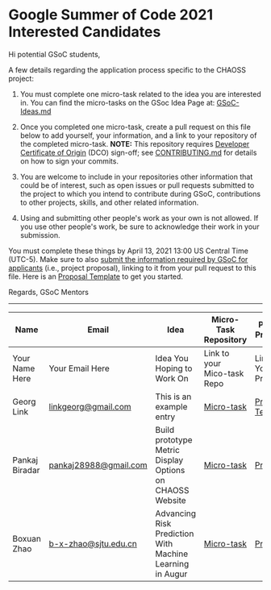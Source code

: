 # Google Summer of Code 2021 Interested Candidates

Hi potential GSoC students,

A few details regarding the application process specific to the CHAOSS project:

1) You must complete one micro-task related to the idea you are interested in. You can find the micro-tasks on the GSoc Idea Page at: [GSoC-Ideas.md](./GSoC-Ideas.md)

2) Once you completed one micro-task, create a pull request on this file below to add yourself, your information, and a link to your repository of the completed micro-task. **NOTE:** This repository requires [Developer Certificate of Origin](https://developercertificate.org/) (DCO) sign-off; see [CONTRIBUTING.md](https://github.com/chaoss/governance/blob/master/CONTRIBUTING.md#code-or-document-change-contributions-github-interface) for details on how to sign your commits.

3) You are welcome to include in your repositories other information that could be of interest, such as open issues or pull requests submitted to the project to which you intend to contribute during GSoC, contributions to other projects, skills, and other related information.

4) Using and submitting other people's work as your own is not allowed. If you use other people's work, be sure to acknowledge their work in your submission.

You must complete these things by April 13, 2021 13:00 US Central Time (UTC-5). Make sure to also [submit the information required by GSoC for applicants](https://summerofcode.withgoogle.com/) (i.e., project proposal), linking to it from your pull request to this file. Here is an [Proposal Template](https://docs.google.com/document/d/1YZez6_hgp2dBybEsMZoQ-ONB9IawK4_OPISLHe9Tjew/edit) to get you started.

Regards,
GSoC Mentors

------

| Name | Email | Idea | Micro-Task Repository | Project Proposal | [GSoC submitted](https://summerofcode.withgoogle.com/) |
| --- | --- | --- | --- | --- | --- |
| Your Name Here | Your Email Here |  Idea You Hoping to Work On | Link to your Mico-task Repo | Link to Your Proposal |
| Georg Link | linkgeorg@gmail.com | This is an example entry | [Micro-task](https://github.com/chaoss/governance/blob/master/GSoC-Ideas.md) | [Proposal Template](https://docs.google.com/document/d/1YZez6_hgp2dBybEsMZoQ-ONB9IawK4_OPISLHe9Tjew/edit) | NO |
| Pankaj Biradar | pankaj28988@gmail.com | Build prototype Metric Display Options on CHAOSS Website | [Micro-task](https://github.com/pankaj892/CHAOSS-task) | [Proposal](https://docs.google.com/document/d/1RiErLUDrfcRfbdM5WOk5E72xpqwtGuWB8p-N8bZSZE8/edit?usp=sharing) | NO |
| Boxuan Zhao | b-x-zhao@sjtu.edu.cn | Advancing Risk Prediction With Machine Learning in Augur | [Micro-task](https://github.com/BoxuanZhao/augur) | [Proposal](https://docs.google.com/document/d/1VJb2vbmq2CY1_PZbs91qT7mmAXF85440aM3ar9yL7I8/edit?usp=sharing) | YES |
